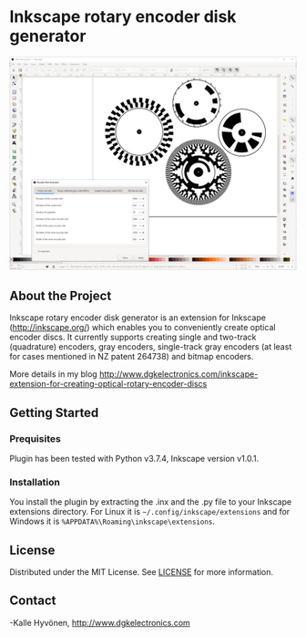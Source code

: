# Inkscape rotary encoder disk generator

![Screenshot](https://github.com/Hyvok/Inkscape-rotary-encoder-disk-generator/blob/master/images/screenshot.png?raw=true)

## About the Project
Inkscape rotary encoder disk generator is an extension for Inkscape (http://inkscape.org/) which enables you to
conveniently create optical encoder discs. It currently supports creating single and two-track (quadrature)
encoders, gray encoders, single-track gray encoders (at least for cases mentioned in NZ patent 264738)
and bitmap encoders.

More details in my blog http://www.dgkelectronics.com/inkscape-extension-for-creating-optical-rotary-encoder-discs

## Getting Started
### Prequisites
Plugin has been tested with Python v3.7.4, Inkscape version v1.0.1.

### Installation
You install the plugin by extracting the .inx and the .py file to your Inkscape extensions directory. For Linux it is
`~/.config/inkscape/extensions` and for Windows it is `%APPDATA%\Roaming\inkscape\extensions`.

## License
Distributed under the MIT License. See [LICENSE](LICENSE) for more information.

## Contact
-Kalle Hyvönen, http://www.dgkelectronics.com
